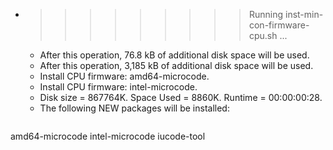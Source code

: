 * >>>>>>>>> Running inst-min-con-firmware-cpu.sh ...
  * After this operation, 76.8 kB of additional disk space will be used.
  * After this operation, 3,185 kB of additional disk space will be used.
  * Install CPU firmware: amd64-microcode.
  * Install CPU firmware: intel-microcode.
  * Disk size = 867764K. Space Used = 8860K. Runtime = 00:00:00:28.
  * The following NEW packages will be installed:
  ```bash
amd64-microcode intel-microcode iucode-tool
  ```
